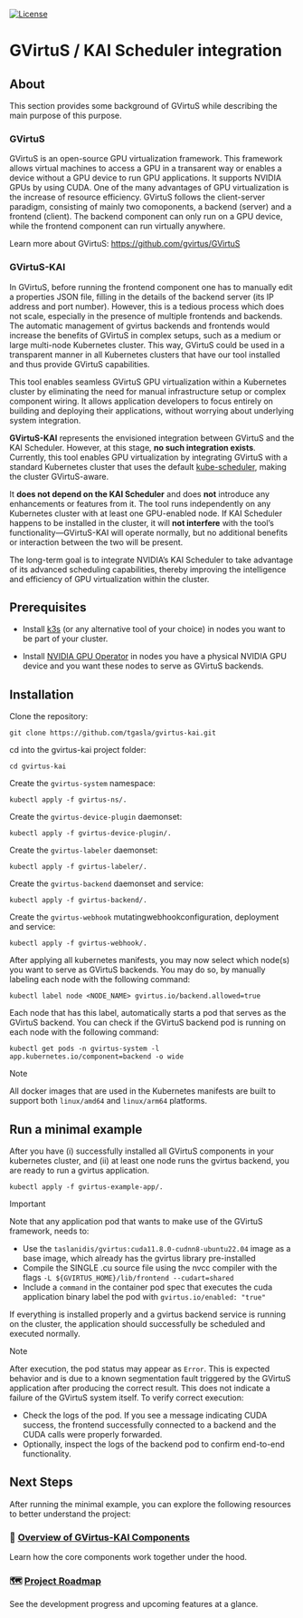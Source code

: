 [![License](https://img.shields.io/badge/License-Apache_2.0-blue.svg)](LICENSE)
# GVirtuS / KAI Scheduler integration

## About

This section provides some background of GVirtuS while describing the main purpose of this purpose.

### GVirtuS

GVirtuS is an open-source GPU virtualization framework. This framework allows virtual machines to access a GPU in a transarent way or enables a device without a GPU device to run GPU applications. It supports NVIDIA GPUs by using CUDA. One of the many advantages of GPU virtualization is the increase of resource efficiency. GVirtuS follows the client-server paradigm, consisting of mainly two comoponents, a backend (server) and a frontend (client). The backend component can only run on a GPU device, while the frontend component can run virtually anywhere.

Learn more about GVirtuS: https://github.com/gvirtus/GVirtuS

### GVirtuS-KAI

In GVirtuS, before running the frontend component one has to manually edit a properties JSON file, filling in the details of the backend server (its IP address and port number). However, this is a tedious process which does not scale, especially in the presence of multiple frontends and backends. The automatic management of gvirtus backends and frontends would increase the benefits of GVirtuS in complex setups, such as a medium or large multi-node Kubernetes cluster. This way, GVirtuS could be used in a transparent manner in all Kubernetes clusters that have our tool installed and thus provide GVirtuS capabilities.

This tool enables seamless GVirtuS GPU virtualization within a Kubernetes cluster by eliminating the need for manual infrastructure setup or complex component wiring. It allows application developers to focus entirely on building and deploying their applications, without worrying about underlying system integration.

**GVirtuS-KAI** represents the envisioned integration between GVirtuS and the KAI Scheduler. However, at this stage, **no such integration exists**. Currently, this tool enables GPU virtualization by integrating GVirtuS with a standard Kubernetes cluster that uses the default [kube-scheduler](https://kubernetes.io/docs/concepts/scheduling-eviction/kube-scheduler/#kube-scheduler), making the cluster GVirtuS-aware.

It **does not depend on the KAI Scheduler** and does **not** introduce any enhancements or features from it. The tool runs independently on any Kubernetes cluster with at least one GPU-enabled node. If KAI Scheduler happens to be installed in the cluster, it will **not interfere** with the tool’s functionality—GVirtuS-KAI will operate normally, but no additional benefits or interaction between the two will be present.

The long-term goal is to integrate NVIDIA’s KAI Scheduler to take advantage of its advanced scheduling capabilities, thereby improving the intelligence and efficiency of GPU virtualization within the cluster.

## Prerequisites

- Install [k3s](https://docs.k3s.io/installation) (or any alternative tool of your choice) in nodes you want to be part of your cluster.

- Install [NVIDIA GPU Operator](https://docs.nvidia.com/datacenter/cloud-native/gpu-operator/latest/getting-started.html) in nodes you have a physical NVIDIA GPU device and you want these nodes to serve as GVirtuS backends.


## Installation

Clone the repository:

```
git clone https://github.com/tgasla/gvirtus-kai.git
```

cd into the gvirtus-kai project folder:

```
cd gvirtus-kai
```

Create the `gvirtus-system` namespace:

```
kubectl apply -f gvirtus-ns/.
```

Create the `gvirtus-device-plugin` daemonset:

```
kubectl apply -f gvirtus-device-plugin/.
```

Create the `gvirtus-labeler` daemonset:

```
kubectl apply -f gvirtus-labeler/.
```

Create the `gvirtus-backend` daemonset and service:

```
kubectl apply -f gvirtus-backend/.
```

Create the `gvirtus-webhook` mutatingwebhookconfiguration, deployment and service:

```
kubectl apply -f gvirtus-webhook/.
```

After applying all kubernetes manifests, you may now select which node(s) you want to serve as GVirtuS backends. You may do so, by manually labeling each node with the following command:

```
kubectl label node <NODE_NAME> gvirtus.io/backend.allowed=true
```

Each node that has this label, automatically starts a pod that serves as the GVirtuS backend. You can check if the GVirtuS backend pod is running on each node with the following command:

```
kubectl get pods -n gvirtus-system -l app.kubernetes.io/component=backend -o wide
```

> [!NOTE]
> All docker images that are used in the Kubernetes manifests are built to support both `linux/amd64` and `linux/arm64` platforms.

## Run a minimal example

After you have (i) successfully installed all GVirtuS components in your kubernetes cluster, and (ii) at least one node runs the gvirtus backend, you are ready to run a gvirtus application.

```
kubectl apply -f gvirtus-example-app/.
```

> [!IMPORTANT]
> Note that any application pod that wants to make use of the GVirtuS framework, needs to:
> - Use the `taslanidis/gvirtus:cuda11.8.0-cudnn8-ubuntu22.04` image as a base image, which already has the gvirtus library pre-installed
> - Compile the SINGLE .cu source file using the nvcc compiler with the flags `-L ${GVIRTUS_HOME}/lib/frontend --cudart=shared`
> - Include a `command` in the container pod spec that executes the cuda application binary
> label the pod with `gvirtus.io/enabled: "true"`

If everything is installed properly and a gvirtus backend service is running on the cluster, the application should successfully be scheduled and executed normally.

> [!NOTE]
> After execution, the pod status may appear as `Error`. This is expected behavior and is due to a known segmentation fault triggered by the GVirtuS application after producing the correct result. This does not indicate a failure of the GVirtuS system itself. To verify correct execution:
> - Check the logs of the pod. If you see a message indicating CUDA success, the frontend successfully connected to a backend and the CUDA calls were properly forwarded.
> - Optionally, inspect the logs of the backend pod to confirm end-to-end functionality.

## Next Steps

After running the minimal example, you can explore the following resources to better understand the project:

### 📘 [Overview of GVirtus-KAI Components](docs/components.md)
Learn how the core components work together under the hood.

### 🗺️ [Project Roadmap](docs/roadmap.md)
See the development progress and upcoming features at a glance.

